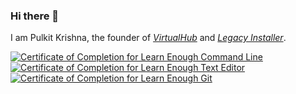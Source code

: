 ### Hi there 👋
I am Pulkit Krishna, the founder of [*VirtualHub*](https://virtualhub.eu.org) and [*Legacy Installer*](https://legacyinstaller.pcriot.com).

<a href="https://www.learnenough.com/certificates/pulkitkrishna"><img src="https://www.learnenough.com/certificates/pulkitkrishna/command-line-tutorial.svg" alt="Certificate of Completion for Learn Enough Command Line"></a><a href="https://www.learnenough.com/certificates/pulkitkrishna"><img src="https://www.learnenough.com/certificates/pulkitkrishna/text-editor-tutorial.svg" alt="Certificate of Completion for Learn Enough Text Editor"></a><a href="https://www.learnenough.com/certificates/pulkitkrishna"><img src="https://www.learnenough.com/certificates/pulkitkrishna/git-tutorial.svg" alt="Certificate of Completion for Learn Enough Git"></a>
<!--
**pulkitkrishna00/pulkitkrishna00** is a ✨ _special_ ✨ repository because its `README.md` (this file) appears on your GitHub profile.

Here are some ideas to get you started:

- 🔭 I’m currently working on ...
- 🌱 I’m currently learning ...
- 👯 I’m looking to collaborate on ...
- 🤔 I’m looking for help with ...
- 💬 Ask me about ...
- 📫 How to reach me: ...
- 😄 Pronouns: ...
- ⚡ Fun fact: ...
-->
